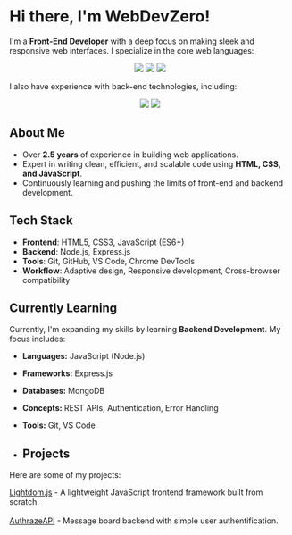 # Hi there, I'm WebDevZero!

I'm a **Front-End Developer** with a deep focus on making sleek and responsive web interfaces. I specialize in the core web languages:

<p align="center">
  <img src="https://img.shields.io/badge/HTML5-E34F26?style=for-the-badge&logo=html5&logoColor=white" />
  <img src="https://img.shields.io/badge/CSS3-1572B6?style=for-the-badge&logo=css3&logoColor=white" />
  <img src="https://img.shields.io/badge/JavaScript-F7DF1E?style=for-the-badge&logo=javascript&logoColor=black" />

</p>

I also have experience with back-end technologies, including:

<p align="center">
  <img src="https://img.shields.io/badge/Node.js-8CC84B?style=for-the-badge&logo=node.js&logoColor=white" />
  <img src="https://img.shields.io/badge/Express.js-000000?style=for-the-badge&logo=express&logoColor=white" />
  
</p>

## About Me

- Over **2.5 years** of experience in building  web applications.
- Expert in writing clean, efficient, and scalable code using **HTML, CSS, and JavaScript**.
- Continuously learning and pushing the limits of front-end and backend development.

## Tech Stack

- **Frontend**: HTML5, CSS3, JavaScript (ES6+)
- **Backend**: Node.js, Express.js 
- **Tools**: Git, GitHub, VS Code, Chrome DevTools 
- **Workflow**: Adaptive design, Responsive development, Cross-browser compatibility

## Currently Learning

Currently, I'm expanding my skills by learning **Backend Development**. My focus includes:

- **Languages:** JavaScript (Node.js)
- **Frameworks:** Express.js
- **Databases:** MongoDB
- **Concepts:** REST APIs, Authentication, Error Handling  
- **Tools:** Git, VS Code

- ## Projects

Here are some of my projects:

[Lightdom.js](https://github.com/WebDevZero/Lightdom.js) - A lightweight JavaScript frontend framework built from scratch.<br><br>
[AuthrazeAPI](https://github.com/WebDevZero/AuthrazeAPI) - Message board backend with simple user authentification.




